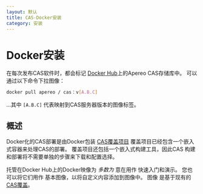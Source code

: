 ```yaml
---
layout: 默认
title: CAS-Docker安装
category: 安装
---
```


# Docker安装

在每次发布CAS软件时，都会标记 [Docker Hub](https://hub.docker.com/r/apereo/cas/)上的Apereo CAS存储库中。 可以通过以下命令下拉图像：

```bash
docker pull apereo / cas：v[A.B.C]
```

...其中 `[A.B.C]` 代表映射到CAS服务器版本的图像标签。

## 概述

Docker化的CAS部署是由Docker包装 [CAS覆盖项目](WAR-Overlay-Installation.html) 覆盖项目已经包含一个嵌入式容器来处理CAS的部署。 覆盖项目还包括一个嵌入式构建工具，因此CAS 构建和部署将不需要单独的步骤来下载和配置选择。

托管在Docker Hub上的Docker映像为 *多数为* 意在用作 快速入门和演示。 您也可以将它们用作 基本图像，以将自定义内容添加到图像中。 图像 是基于现有的 [CAS覆盖](WAR-Overlay-Installation.html)。
